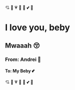 <!DOCTYPE html>
<html lang="en">
<head>
  <meta charset="UTF-8">

</head>
<body>
  <div class="hearts">💘 💖 💗 💞 💓 💕 💝</div>
  <h1>I love you, beby </h1>
  <h2>Mwaaah 😚</h2>
  <h3>From: Andrei 💌</h3>
  <h4>To: My Beby 💕</h4>
  <div class="hearts">💘 💖 💗 💞 💓 💕 💝</div>
</body>
</html>
